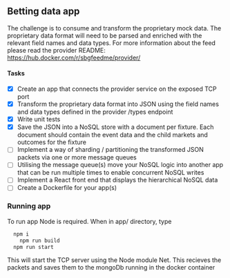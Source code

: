 ## Betting data app
The challenge is to consume and transform the proprietary mock data. The proprietary data format will need to be parsed and enriched with the relevant field names and data types. For more information about the feed please read the provider README: https://hub.docker.com/r/sbgfeedme/provider/

#### Tasks
- [x] Create an app that connects the provider service on the exposed TCP port
- [x] Transform the proprietary data format into JSON using the field names and data types defined in the provider /types endpoint
- [x] Write unit tests
- [x] Save the JSON into a NoSQL store with a document per fixture. Each document should contain the event data and the child markets and outcomes for the fixture
- [ ] Implement a way of sharding / partitioning the transformed JSON packets via one or more message queues
- [ ] Utilising the message queue(s) move your NoSQL logic into another app that can be run multiple times to enable concurrent NoSQL writes
- [ ] Implement a React front end that displays the hierarchical NoSQL data
- [ ] Create a Dockerfile for your app(s)

### Running app
To run app Node is required. When in app/ directory, type

```bash
  npm i
	npm run build
  npm run start
```

This will start the TCP server using the Node module Net. This recieves the packets and saves them to the mongoDb running in the docker container
